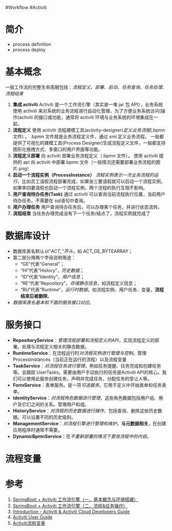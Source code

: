 #Workflow #Activiti

# 简介
- process definition
- process deploy

# 基本概念
一般工作流的完整生命周期包括：*流程定义、部署、启动、任务查询、任务处理、流程结束*
1. **集成 activiti**
	Activiti 是一个工作流引擎（其实是一堆 jar 包 API），业务系统使用 activiti 来对系统的业务流程进行自动化管理，为了方便业务系统访问(操作)activiti 的接口或功能，通常将 activiti 环境与业务系统的环境集成在一起。
2. **流程定义**
	使用 activiti 流程建模工具(activity-designer)*定义业务流程*(.bpmn 文件) 。 .bpmn 文件就是业务流程定义件，通过 xml 定义业务流程。 一般都提供了可视化的建模工具(Process Designer)生成流程定义文件，一般都支持图形化拖拽方式、多窗口的用户界面等功能。
3. **流程定义部署**
	向 activiti 部署业务流程定义（.bpmn 文件）。 使用 activiti 提供的 api 向 activiti 中部署.bpmn 文件（一般情况还需要部署业务流程的图片.png）
4. **启动一个流程实例（ProcessInstance）**
	*流程实例表示一次业务流程的运行*，比如员工请假流程部署完成，如果张三要请假就可以启动一个流程实例，如果李四要请假也启动一个流程实例，两个流程的执行互相不影响。
5. **用户查询待办任务(Task)**
	通过 activiti 可以查询当前流程执行位置，当前用户待办任务，不需要在 sql语句中查询。
6. **用户办理任务**
	用户查询待办任务后，可以办理某个任务，并进行状态流转。
7. **流程结束**
	当任务办理完成没有下一个任务/结点了，流程实例就完成了

# 数据库设计
- 数据库表名默认*以“ACT_”开头*，如 ACT_GE_BYTEARRAY；
- 第二部分用两个字母说明用途：
	- “GE”代表“General”；
	- “HI”代表“History”，*历史数据*；
	- “ID”代表“Identity”，*用户信息*；
	- “RE”代表“Repository”，*存储静态信息*，如流程定义信息；
	- “RU”代表“Runtime”，*运行时数据*，如流程实例、用户任务、变量，**流程结束后被删除**。
- *数据库表名基本和下面的服务接口对应*。

# 服务接口
- **RepositoryService**：*管理流程部署和流程定义的API*，实现流程定义的部署。处理与流程定义相关的静态数据。
- **RuntimeService**：在流程运行时*对流程实例进行管理与控制*。管理 ProcessInstances（当前正在运行的流程）以及流程变量
- **TaskService**：*对流程任务进行管理*，例如任务提醒、任务完成和创建任务等。会跟踪 UserTasks，需要由用户手动执行的任务是Activiti API的核心。我们可以使用此服务创建任务，声明并完成任务，分配任务的受让人等。
- **FormService**：表单服务。是一项*可选服务*，它用于定义中开始表单和任务表单。
- **IdentityService**：*对流程角色数据进行管理*，这些角色数据包括用户组、用户及它们之间的关系。管理用户和组。
- **HistoryService**：*对流程的历史数据进行操作*，包括查询、删除这些历史数据。可以设置不同的历史级别。
- **ManagementService**：*对流程引擎进行管理和维护*。**与元数据相关**，在创建应用程序时通常不需要。
- **DynamicBpmnService**：在*不重新部署的情况下更改流程中的内容*。


# 流程变量


# 参考
1. [ SpringBoot + Activiti 工作流引擎（一、基本概念与环境搭建）](https://blog.csdn.net/u014553029/article/details/111147223)
2. [SpringBoot + Activiti 工作流引擎（二、流程&任务操作）](https://blog.csdn.net/u014553029/article/details/112438038)
3. [Introduction - Activiti & Activiti Cloud Developers Guide](https://activiti.gitbook.io/activiti-7-developers-guide/)
4. [Activiti User Guide](https://www.activiti.org/userguide/#_introduction)
5. [Activiti流程变量](https://www.cnblogs.com/cxyj/p/3877996.html)